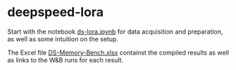 # deepspeed-lora

Start with the notebook [ds-lora.ipynb](ds-lora.ipynb) for data acquisition and preparation, as well as some intuition on the setup.

The Excel file [DS-Memory-Bench.xlsx](DS-Memory-Bench.xlsx) containst the compiled results as well as links to the W&B runs for each result.
